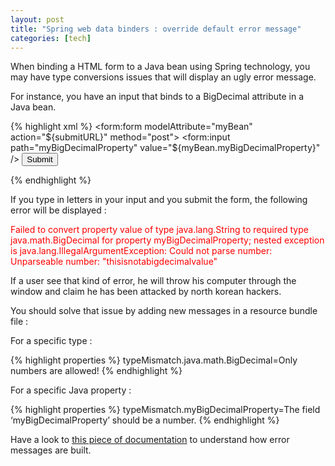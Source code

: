 ```yaml
---
layout: post
title: "Spring web data binders : override default error message"
categories: [tech]
---
```

When binding a HTML form to a Java bean using Spring technology, you may have type conversions issues that will display an ugly error message.

For instance, you have an input that binds to a BigDecimal attribute in a Java bean.

{% highlight xml %}
<form:form modelAttribute="myBean" action="${submitURL}" method="post">
  <form:input path="myBigDecimalProperty" value="${myBean.myBigDecimalProperty}" />
  <button type="submit">Submit</button>
</form>
{% endhighlight %}

If you type in letters in your input and you submit the form, the following error will be displayed :

<span style="color:#ff0000;">Failed to convert property value of type java.lang.String to required type java.math.BigDecimal for property myBigDecimalProperty; nested exception is java.lang.IllegalArgumentException: Could not parse number: Unparseable number: "thisisnotabigdecimalvalue"</span>

<!--more-->

If a user see that kind of error, he will throw his computer through the window and claim he has been attacked by north korean hackers.

You should solve that issue by adding new messages in a resource bundle file :

For a specific type :

{% highlight properties %}
typeMismatch.java.math.BigDecimal=Only numbers are allowed!
{% endhighlight %}

For a specific Java property :

{% highlight properties %}
typeMismatch.myBigDecimalProperty=The field ‘myBigDecimalProperty’ should be a number.
{% endhighlight %}

Have a look to [this piece of documentation](http://docs.spring.io/spring/docs/current/javadoc-api/org/springframework/validation/DefaultMessageCodesResolver.html
) to understand how error messages are built.